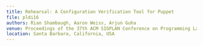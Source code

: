 ```yaml
---
title: Rehearsal: A Configuration Verification Tool for Puppet
file: pldi16
authors: Rian Shambaugh, Aaron Weiss, Arjun Guha
venue: Proceedings of the 37th ACM SIGPLAN Conference on Programming Language Design and Implementation (PLDI '16)
location: Santa Barbara, California, USA
---
```

